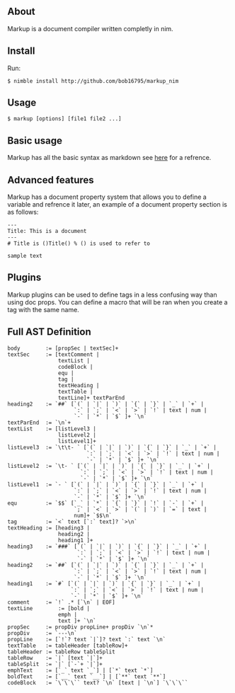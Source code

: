 ## About

Markup is a document compiler written completly in nim.

## Install

Run:

```
$ nimble install http://github.com/bob16795/markup_nim
```

## Usage

```
$ markup [options] [file1 file2 ...]
```

## Basic usage

Markup has all the basic syntax as markdown see [here](https://github.com/adam-p/markdown-here/wiki/Markdown-Cheatsheet) for a refrence. 

## Advanced features

Markup has a document property system that allows you to define a variable and refrence it later, an example of a document property section is as follows:

```
---
Title: This is a document
---
# Title is ()Title() % () is used to refer to 

sample text
```

## Plugins

Markup plugins can be used to define tags in a less confusing way than using doc props. You can define a macro that will be ran when you create a tag with the same name.

## Full AST Definition

```
body        := [propSec | textSec]+
textSec     := [textComment |
                textList |
                codeBlock |
                equ |
                tag |
                textHeading |
                textTable |
                textLine]+ textParEnd
heading2    := `##` [`(` | `|` | `)` | `{` | `}` | `_` | `+` |
                     `:` | `;` | `<` | `>` | `!` | text | num |
                     `-` | `*` | `$` ]+ `\n`
textParEnd  := `\n`+
textList    := [listLevel3 |
                listLevel2 |
                listLevel1]+
listLevel3  := `\t\t- ` [`(` | `|` | `)` | `{` | `}` | `_` | `+` |
                         `:` | `;` | `<` | `>` | `!` | text | num |
                         `-` | `*` | `$` ]+ `\n`
listLevel2  := `\t- ` [`(` | `|` | `)` | `{` | `}` | `_` | `+` |
                       `:` | `;` | `<` | `>` | `!` | text | num |
                       `-` | `*` | `$` ]+ `\n`
listLevel1  := `- ` [`(` | `|` | `)` | `{` | `}` | `_` | `+` |
                     `:` | `;` | `<` | `>` | `!` | text | num |
                     `-` | `*` | `$` ]+ `\n`
equ         := `$$` [`_` | `*` | `{` | `}` | `!` | `-` | `+` |
                     `;` | `<` | `>` | `(` | `)` | `=` | text |
                     num]+ `$$\n`
tag         := `<` text [`:` text]? `>\n`
textHeading := [heading3 |
                heading2 |
                heading1 ]+
heading3    := `###` [`(` | `|` | `)` | `{` | `}` | `_` | `+` |
                      `:` | `;` | `<` | `>` | `!` | text | num |
                      `-` | `*` | `$` ]+ `\n`
heading2    := `##` [`(` | `|` | `)` | `{` | `}` | `_` | `+` |
                     `:` | `;` | `<` | `>` | `!` | text | num |
                     `-` | `*` | `$` ]+ `\n`
heading1    := `#` [`(` | `|` | `)` | `{` | `}` | `_` | `+` |
                    `:` | `;` | `<` | `>` | `!` | text | num |
                    `-` | `*` | `$` ]+ `\n`
comment     := `!` .* [`\n` | EOF]
textLine        := [bold |
                emph |
                text ]+ `\n` 
propSec     := propDiv propLine+ propDiv `\n`*
propDiv     := `---\n`
propLine    := [`!`? text `|`]? text `:` text `\n`
textTable   := tableHeader [tableRow]+
tableHeader := tableRow tableSplit
tableRow    := `|` [text `|`]+
tableSplit  := `|` [`-`+ `|`]+
emphText    := [`_` text `_`] | [`*` text `*`] 
boldText    := [`__` text `__`] | [`**` text `**`] 
codeBlock   := `\`\`\`` text? `\n` [text | `\n`] `\`\`\``
```
